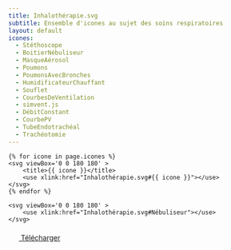```yaml
---
title: Inhalothérapie.svg
subtitle: Ensemble d'icones au sujet des soins respiratoires
layout: default
icones: 
  - Stéthoscope
  - BoitierNébuliseur
  - MasqueAérosol
  - Poumons
  - PoumonsAvecBronches
  - HumidificateurChauffant
  - Souflet
  - CourbesDeVentilation
  - simvent.js
  - DébitConstant
  - CourbePV
  - TubeEndotrachéal
  - Trachéotomie
---
```


<div id='icones'>

	{% for icone in page.icones %}
	<svg viewBox='0 0 180 180' >
		<title>{{ icone }}</title>
		<use xlink:href="Inhalothérapie.svg#{{ icone }}"></use>
	</svg>
	{% endfor %}

</div>

```{html}
<svg viewBox='0 0 180 180' >
    <use xlink:href="Inhalothérapie.svg#Nébuliseur"></use>
</svg>
```

<a download href='Inhalothérapie.svg'>
	<svg viewBox='0 0 180 180' style='height: 1.5em; fill: black'>
		<title>{{ icone }}</title>
		<use xlink:href="Inhalothérapie.svg#Télécharger"></use>
	</svg>
	Télécharger
</a>
